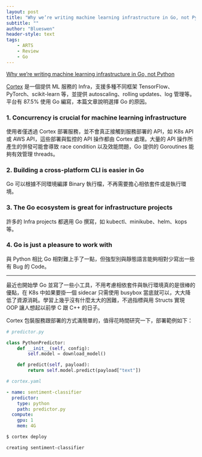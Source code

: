 ```yaml
---
layout: post
title: "Why we’re writing machine learning infrastructure in Go, not Python"
subtitle: ""
author: "Blueswen"
header-style: text
tags:
    - ARTS
    - Review
    - Go
---
```


[Why we’re writing machine learning infrastructure in Go, not Python](https://medium.com/@calebkaiser/why-were-writing-machine-learning-infrastructure-in-go-not-python-38d6a37e2d76)

[Cortex](https://github.com/cortexlabs/cortex) 是一個提供 ML 服務的 Infra，支援多種不同框架 TensorFlow、PyTorch、scikit-learn 等，並提供 autoscaling、rolling updates、log 管理等。平台有 87.5% 使用 Go 編寫，本篇文章說明選擇 Go 的原因。

### 1. Concurrency is crucial for machine learning infrastructure

使用者僅透過 Cortex 部署服務，並不會真正接觸到服務部署的 API，如 K8s API 或 AWS API，這些部署與監控的 API 操作都由 Cortex 處理。大量的 API 操作所產生的併發可能會導致 race condition 以及效能問題，Go 提供的 Goroutines 能夠有效管理 threads。

### 2. Building a cross-platform CLI is easier in Go

Go 可以根據不同環境編譯 Binary 執行檔，不再需要擔心相依套件或是執行環境。

### 3. The Go ecosystem is great for infrastructure projects

許多的 Infra projects 都適用 Go 撰寫，如 kubectl、minikube、helm、kops 等。

### 4. Go is just a pleasure to work with

與 Python 相比 Go 相對難上手了一點，但強型別與靜態語言能夠相對少寫出一些有 Bug 的 Code。

---

最近也開始學 Go 並寫了一些小工具，不用考慮相依套件與執行環境真的是很棒的優點，在 K8s 中如果要掛一個 sidecar 只需使用 busybox 當底就可以，大大降低了資源消耗。學習上幾乎沒有什麼太大的困難，不過指標與用 Structs 實現 OOP 讓人想起以前學 C 跟 C++ 的日子。

Cortex 包裝服務跟部署的方式滿簡單的，值得花時間研究一下，部署範例如下：

```python
# predictor.py

class PythonPredictor:
    def __init__(self, config):
        self.model = download_model()

    def predict(self, payload):
        return self.model.predict(payload["text"])
```

```yaml
# cortex.yaml

- name: sentiment-classifier
  predictor:
    type: python
    path: predictor.py
  compute:
    gpu: 1
    mem: 4G
```

```bash
$ cortex deploy

creating sentiment-classifier
```
